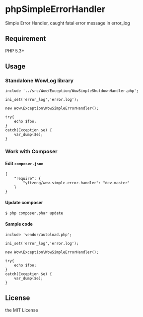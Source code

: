 # phpSimpleErrorHandler

Simple Error Handler, caught fatal error message in error_log

## Requirement

PHP 5.3+

## Usage

### Standalone WowLog library

```
include '../src/Wow/Exception/WowSimpleShutdownHandler.php';

ini_set('error_log','error.log');

new Wow\Exception\WowSimpleErrorHandler();

try{
    echo $foo;
}
catch(Exception $e) {
    var_dump($e);
}
```

### Work with Composer

#### Edit `composer.json`

```
{
    "require": {
        "yftzeng/wow-simple-error-handler": "dev-master"
    }
}
```

#### Update composer

```
$ php composer.phar update
```

#### Sample code
```
include 'vendor/autoload.php';

ini_set('error_log','error.log');

new Wow\Exception\WowSimpleErrorHandler();

try{
    echo $foo;
}
catch(Exception $e) {
    var_dump($e);
}
```

## License

the MIT License
